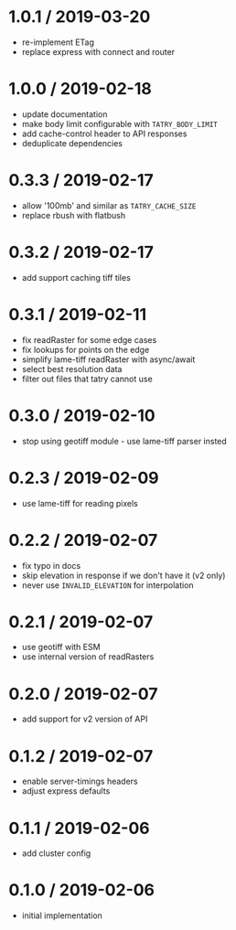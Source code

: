 
1.0.1 / 2019-03-20
==================

 * re-implement ETag
 * replace express with connect and router

1.0.0 / 2019-02-18
==================

 * update documentation
 * make body limit configurable with `TATRY_BODY_LIMIT`
 * add cache-control header to API responses
 * deduplicate dependencies

0.3.3 / 2019-02-17
==================

 * allow '100mb' and similar as `TATRY_CACHE_SIZE`
 * replace rbush with flatbush

0.3.2 / 2019-02-17
==================

 * add support caching tiff tiles

0.3.1 / 2019-02-11
==================

 * fix readRaster for some edge cases
 * fix lookups for points on the edge
 * simplify lame-tiff readRaster with async/await
 * select best resolution data
 * filter out files that tatry cannot use

0.3.0 / 2019-02-10
==================

 * stop using geotiff module - use lame-tiff parser insted

0.2.3 / 2019-02-09
==================

 * use lame-tiff for reading pixels

0.2.2 / 2019-02-07
==================

 * fix typo in docs
 * skip elevation in response if we don't have it (v2 only)
 * never use `INVALID_ELEVATION` for interpolation

0.2.1 / 2019-02-07
==================

 * use geotiff with ESM
 * use internal version of readRasters

0.2.0 / 2019-02-07
==================

 * add support for v2 version of API

0.1.2 / 2019-02-07
==================

 * enable server-timings headers
 * adjust express defaults

0.1.1 / 2019-02-06
==================

 * add cluster config

0.1.0 / 2019-02-06
==================

 * initial implementation
